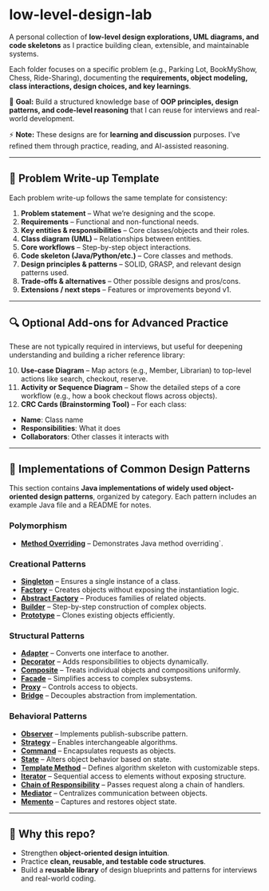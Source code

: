 # low-level-design-lab  

A personal collection of **low-level design explorations, UML diagrams, and code skeletons** as I practice building clean, extensible, and maintainable systems.  

Each folder focuses on a specific problem (e.g., Parking Lot, BookMyShow, Chess, Ride-Sharing), documenting the **requirements, object modeling, class interactions, design choices, and key learnings**.  

📌 **Goal:** Build a structured knowledge base of **OOP principles, design patterns, and code-level reasoning** that I can reuse for interviews and real-world development.  

⚡ **Note:** These designs are for **learning and discussion** purposes. I’ve refined them through practice, reading, and AI-assisted reasoning.  

---

## 📂 Problem Write-up Template 

Each problem write-up follows the same template for consistency:  

1. **Problem statement** – What we’re designing and the scope.  
2. **Requirements** – Functional and non-functional needs.  
3. **Key entities & responsibilities** – Core classes/objects and their roles.  
4. **Class diagram (UML)** – Relationships between entities.  
5. **Core workflows** – Step-by-step object interactions.  
6. **Code skeleton (Java/Python/etc.)** – Core classes and methods.  
7. **Design principles & patterns** – SOLID, GRASP, and relevant design patterns used.  
8. **Trade-offs & alternatives** – Other possible designs and pros/cons.  
9. **Extensions / next steps** – Features or improvements beyond v1.  

---

## 🔍 Optional Add-ons for Advanced Practice  

These are not typically required in interviews, but useful for deepening understanding and building a richer reference library:  

10. **Use-case Diagram** – Map actors (e.g., Member, Librarian) to top-level actions like search, checkout, reserve.  
11. **Activity or Sequence Diagram** – Show the detailed steps of a core workflow (e.g., how a book checkout flows across objects).  
12. **CRC Cards (Brainstorming Tool)** – For each class:  
   - **Name**: Class name  
   - **Responsibilities**: What it does  
   - **Collaborators**: Other classes it interacts with  

---

## 🚀 Implementations of Common Design Patterns

This section contains **Java implementations of widely used object-oriented design patterns**, organized by category. Each pattern includes an example Java file and a README for notes.  

### Polymorphism
- **[Method Overriding](./implementations/polymorphism/MethodOverriding.java)** – Demonstrates Java method overriding`.

### Creational Patterns
- **[Singleton](./implementations/creational_patterns/Singleton/Singleton.java)** – Ensures a single instance of a class.  
- **[Factory](./implementations/creational_patterns/Factory/Factory.java)** – Creates objects without exposing the instantiation logic.  
- **[Abstract Factory](./implementations/creational_patterns/AbstractFactory/AbstractFactory.java)** – Produces families of related objects.  
- **[Builder](./implementations/creational_patterns/Builder/Builder.java)** – Step-by-step construction of complex objects.  
- **[Prototype](./implementations/creational_patterns/Prototype/Prototype.java)** – Clones existing objects efficiently.  

### Structural Patterns
- **[Adapter](./implementations/structural_patterns/Adapter/AdapterDemo.java)** – Converts one interface to another.  
- **[Decorator](./implementations/structural_patterns/Decorator/Decorator.java)** – Adds responsibilities to objects dynamically.  
- **[Composite](./implementations/structural_patterns/Composite/Composite.java)** – Treats individual objects and compositions uniformly.  
- **[Facade](./implementations/structural_patterns/Facade/Facade.java)** – Simplifies access to complex subsystems.  
- **[Proxy](./implementations/structural_patterns/Proxy/Proxy.java)** – Controls access to objects.  
- **[Bridge](./implementations/structural_patterns/Bridge/Bridge.java)** – Decouples abstraction from implementation.  

### Behavioral Patterns
- **[Observer](./implementations/behavioral_patterns/Observer/Observer.java)** – Implements publish-subscribe pattern.  
- **[Strategy](./implementations/behavioral_patterns/Strategy/Strategy.java)** – Enables interchangeable algorithms.  
- **[Command](./implementations/behavioral_patterns/Command/Command.java)** – Encapsulates requests as objects.  
- **[State](./implementations/behavioral_patterns/State/State.java)** – Alters object behavior based on state.  
- **[Template Method](./implementations/behavioral_patterns/TemplateMethod/TemplateMethod.java)** – Defines algorithm skeleton with customizable steps.  
- **[Iterator](./implementations/behavioral_patterns/Iterator/Iterator.java)** – Sequential access to elements without exposing structure.  
- **[Chain of Responsibility](./implementations/behavioral_patterns/ChainOfResponsibility/ChainOfResponsibility.java)** – Passes request along a chain of handlers.  
- **[Mediator](./implementations/behavioral_patterns/Mediator/Mediator.java)** – Centralizes communication between objects.  
- **[Memento](./implementations/behavioral_patterns/Memento/Memento.java)** – Captures and restores object state.  

---

## 🚀 Why this repo?  

- Strengthen **object-oriented design intuition**.  
- Practice **clean, reusable, and testable code structures**.  
- Build a **reusable library** of design blueprints and patterns for interviews and real-world coding.
